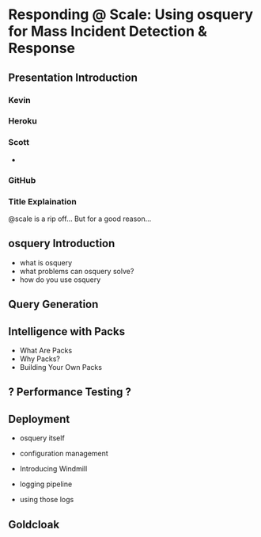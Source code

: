 # Responding @ Scale: Using osquery for Mass Incident Detection & Response

## Presentation Introduction
### Kevin
### Heroku
### Scott
-
### GitHub

### Title Explaination
@scale is a rip off... But for a good reason...

## osquery Introduction
- what is osquery
- what problems can osquery solve?
- how do you use osquery

## Query Generation
## Intelligence with Packs
- What Are Packs
- Why Packs?
- Building Your Own Packs

## ? Performance Testing ?
## Deployment
- osquery itself
- configuration management
- Introducing Windmill

- logging pipeline
- using those logs


## Goldcloak
